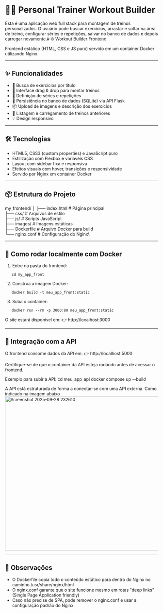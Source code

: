 # 🏋️‍♀️ Personal Trainer Workout Builder

Esta é uma aplicação web full stack para montagem de treinos personalizados. O usuário pode buscar exercícios, arrastar e soltar na área de treino, configurar séries e repetições, salvar no banco de dados e depois carregar novamente.# 🌐 Workout Builder Frontend

Frontend estático (HTML, CSS e JS puro) servido em um container Docker utilizando Nginx.

---

## ✨ Funcionalidades

- 🔎 Busca de exercícios por título
- 🧱 Interface drag & drop para montar treinos
- 📝 Definição de séries e repetições
- 💾 Persistência no banco de dados (SQLite) via API Flask
- 📦 Upload de imagens e descrição dos exercícios
- 📂 Listagem e carregamento de treinos anteriores
- 💡 Design responsivo

---

## 🛠 Tecnologias

- HTML5, CSS3 (custom properties) e JavaScript puro
- Estilização com Flexbox e variáveis CSS
- Layout com sidebar fixa e responsiva
- Efeitos visuais com hover, transições e responsividade
- Servido por Nginx em container Docker

---

## 📦 Estrutura do Projeto

my_frontend/
│
├── index.html          # Página principal\
├── css/                # Arquivos de estilo\
├── js/                 # Scripts JavaScript\
├── images/             # Imagens estáticas\
├── Dockerfile          # Arquivo Docker para build\
└── nginx.conf          # Configuração do Nginx\

---

## 🚀 Como rodar localmente com Docker

1. Entre na pasta do frontend:
```
   cd my_app_front
```

2. Construa a imagem Docker:
```
   docker build -t meu_app_front:static .
```

3. Suba o container:
```
   docker run --rm -p 3000:80 meu_app_front:static
```

O site estará disponível em:
👉 http://localhost:3000

---

## 🔗 Integração com a API

O frontend consome dados da API em:
👉 http://localhost:5000

Certifique-se de que o container da API esteja rodando antes de acessar o frontend.

Exemplo para subir a API:
cd meu_app_api
docker compose up --build

A API está estruturada de forma a conectar-se com uma API externa. Como indicado na imagem abaixo
<img width="1017" height="508" alt="Screenshot 2025-09-28 232610" src="https://github.com/user-attachments/assets/3e758796-d41a-4c68-aee6-1dc71605fd7b" />


---

## 🐳 Observações

- O Dockerfile copia todo o conteúdo estático para dentro do Nginx no caminho /usr/share/nginx/html
- O nginx.conf garante que o site funcione mesmo em rotas "deep links" (Single Page Application friendly)
- Caso não precise de SPA, pode remover o nginx.conf e usar a configuração padrão do Nginx
